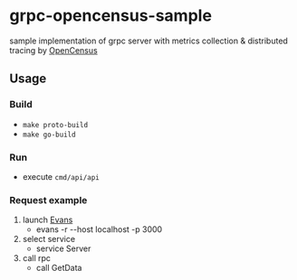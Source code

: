 # grpc-opencensus-sample

sample implementation of grpc server with metrics collection & distributed tracing by [OpenCensus](https://opencensus.io/)

## Usage

### Build

* `make proto-build`
* `make go-build`

### Run

* execute `cmd/api/api`

### Request example

1. launch [Evans](https://github.com/ktr0731/evans) 
    * evans -r --host localhost -p 3000
2. select service
    * service Server
3. call rpc
    * call GetData
